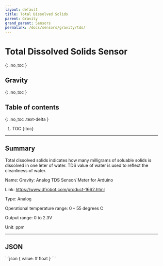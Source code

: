 ```yaml
---
layout: default
title: Total Dissolved Solids
parent: Gravity
grand_parent: Sensors
permalink: /docs/sensors/gravity/tds/
---
```


# Total Dissolved Solids Sensor
{: .no_toc }
## Gravity
{: .no_toc }

## Table of contents
{: .no_toc .text-delta }

1. TOC
{:toc}

---

## Summary

Total dissolved solids indicates how many milligrams of soluable solids is dissolved in one leter of water. TDS value of water is used to reflect the cleanliness of water. 

Name: Gravity: Analog TDS Sensor/ Meter for Arduino

Link: https://www.dfrobot.com/product-1662.html

Type: Analog 

Operational temperature range: 0 – 55 degrees C

Output range: 0 to 2.3V

Unit: ppm


---

## JSON 

<div class="code-example" markdown="1">
```json
{
  value:        # float
}
```
</div>

<!-- ### Convert units

<div class="code-example" markdown="1">
The adc to raw value can  be converted into two datatypes:

ADC Voltage: ADC_Raw
</div> -->
